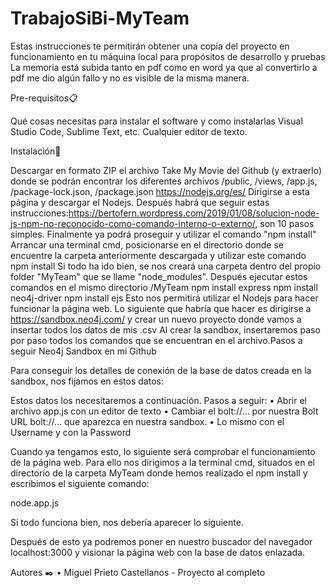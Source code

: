 # TrabajoSiBi-MyTeam

Estas instrucciones te permitirán obtener una copia del proyecto en funcionamiento en tu máquina local para propósitos de desarrollo y pruebas
La memoria está subida tanto en pdf como en word ya que al convertirlo a pdf me dio algún fallo y no es visible de la misma manera.

Pre-requisitos📋

Qué cosas necesitas para instalar el software y como instalarlas
Visual Studio Code, Sublime Text, etc. Cualquier editor de texto.

Instalación🔧

Descargar en formato ZIP el archivo Take My Movie del Github (y extraerlo) donde se podrán encontrar los diferentes archivos
/public, /views, /app.js, /package-lock.json, /package.json
https://nodejs.org/es/ Dirigirse a esta página y descargar el Nodejs.
Después habrá que seguir estas instrucciones:https://bertofern.wordpress.com/2019/01/08/solucion-node-js-npm-no-reconocido-como-comando-interno-o-externo/, son 10 pasos simples. Finalmente ya podrá proseguir y utilizar el comando "npm install"
Arrancar una terminal cmd, posicionarse en el directorio donde se encuentre la carpeta anteriormente descargada y utilizar este comando
npm install
Si todo ha ido bien, se nos creará una carpeta dentro del propio folder "MyTeam" que se llame "node_modules".
Después ejecutar estos comandos en el mismo directorio /MyTeam
npm install express
npm install neo4j-driver
npm install ejs
Esto nos permitirá utilizar el Nodejs para hacer funcionar la página web.
Lo siguiente que habría que hacer es dirigirse a https://sandbox.neo4j.com/ y crear un nuevo proyecto donde vamos a insertar todos los datos de mis .csv Al crear la sandbox, insertaremos paso por paso todos los comandos que se encuentran en el archivo.Pasos a seguir Neo4j Sandbox en mi Github

Para conseguir los detalles de conexión de la base de datos creada en la sandbox, nos fijamos en estos datos: 


Estos datos los necesitaremos a continuación. Pasos a seguir:
    • Abrir el archivo app.js con un editor de texto
    • Cambiar el bolt://… por nuestra Bolt URL bolt://… que aparezca en nuestra sandbox.
    • Lo mismo con el Username y con la Password
      
Cuando ya tengamos esto, lo siguiente será comprobar el funcionamiento de la página web. Para ello nos dirigimos a la terminal cmd, situados en el directorio de la carpeta MyTeam donde hemos realizado el npm install y escribimos el siguiente comando: 

node.app.js

Si todo funciona bien, nos debería aparecer lo siguiente. 



Después de esto ya podremos poner en nuestro buscador del navegador localhost:3000 y visionar la página web con la base de datos enlazada. 

Autores ✒️
    • Miguel Prieto Castellanos - Proyecto al completo

